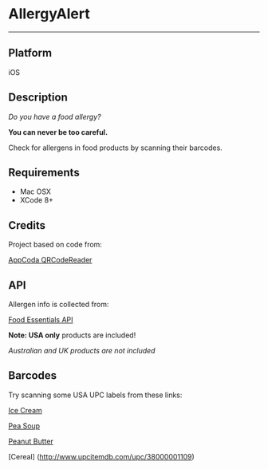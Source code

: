 # AllergyAlert

----
## Platform

iOS

## Description

*Do you have a food allergy?*

**You can never be too careful.**

Check for allergens in food products by scanning their barcodes.

## Requirements

* Mac OSX
* XCode 8+

## Credits

Project based on code from:

[AppCoda QRCodeReader](https://github.com/appcoda/QRCodeReader)

## API

Allergen info is collected from:

[Food Essentials API](http://developer.foodessentials.com/api)

**Note: USA only** products are included!

*Australian and UK products are not included*

## Barcodes

Try scanning some USA UPC labels from these links:

[Ice Cream](http://www.upcitemdb.com/upc/76840102075)

[Pea Soup](http://www.upcitemdb.com/upc/42272005840)

[Peanut Butter](http://www.upcitemdb.com/upc/51500241288)

[Cereal]
(http://www.upcitemdb.com/upc/38000001109)